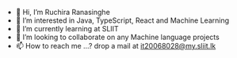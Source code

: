 - 👋 Hi, I’m Ruchira Ranasinghe
- 👀 I’m interested in Java, TypeScript, React and Machine Learning 
- 🌱 I’m currently learning at SLIIT
- 💞️ I’m looking to collaborate on any Machine language projects
- 📫 How to reach me ...? drop a mail at it20068028@my.sliit.lk

<!---
it20068028/it20068028 is a ✨ special ✨ repository because its `README.md` (this file) appears on your GitHub profile.
You can click the Preview link to take a look at your changes.
--->
